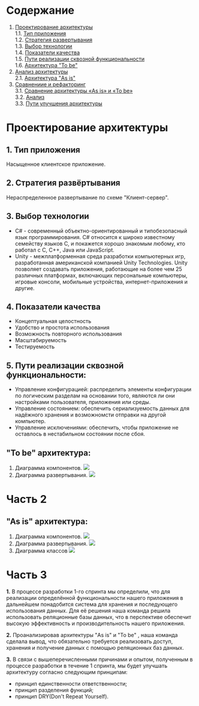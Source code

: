 # Содержание
1. [Проектирование архитектуры](#part1)  
1.1. [Тип приложения](#type_app)  
1.2. [Стратегия развертывания](#strategy)   
1.3. [Выбор технологии](#technology)  
1.4. [Показатели качества](#quality_indicator)  
1.5. [Пути реализации сквозной функциональности](#way_implimintation)   
1.6. [Архитектура "To be"](#to_be)  
2. [Анализ архитектуры](#part2)      
2.1. [Архитектура "As is"](#as_is)
3. [Сравнениие и рефакторинг](#part3)   
3.1. [Сравнение архитектуры «As is» и «To be»](#compare)  
3.2. [Анализ](#analysis)   
3.3. [Пути улучшения архитектуры](#way_upgrade)  


<a name="part1"/>

# Проектирование архитектуры

<a name="type_app"/>

## 1.	Тип приложения
Насыщенное клиентское приложение.

<a name="strategy"/>

## 2.	Стратегия развёртывания 
Нераспределенное развертывание по схеме "Клиент-сервер".

<a name="technology"/>

## 3. Выбор технологии
  - C# - современный объектно-ориентированный и 
  типобезопасный язык программирования. C# относится к широко известному семейству 
  языков C, и покажется хорошо знакомым любому, кто работал с C, C++, Java или JavaScript.
  - Unity - межплатформенная среда разработки компьютерных игр, разработанная американской
  компанией Unity Technologies. Unity позволяет создавать приложения, работающие на более
  чем 25 различных платформах, включающих персональные компьютеры, игровые консоли, мобильные
  устройства, интернет-приложения и другие.

<a name="quality_indicator"/>

## 4. Показатели качества
  - Концептуальная целостность
  - Удобство и простота использования
  - Возможность повторного использования
  - Масштабируемость
  - Тестируемость
  
  <a name="way_implimintation"/>
  
## 5.  Пути реализации сквозной функциональности: 
  - Управление конфигурацией: распределить элементы конфигурации по логическим разделам на основании
  того, являются ли они настройками пользователя, приложения или среды.
  - Управление состоянием: обеспечить сериализуемость данных для надёжного хранения и возможномсти
  отправки на другой компьютер.
  - Управление исключениями: обеспечить, чтобы приложение не оставлось в нестабильном состоянии после сбоя.
  
  <a name="to_be"/>
  
 ## "To be" архитектура:
 1. Диаграмма компонентов.
 ![](https://github.com/RuslanGitelman/Roads_of_Old_Dungeons/blob/master/Diagram/ComponentDiagramToBe.png)
 2. Диаграмма развертывания.
 ![](https://github.com/RuslanGitelman/Roads_of_Old_Dungeons/blob/master/Diagram/DeploymentDiagramToBe.png)
  
 <a name="part2"/>
 
 # Часть 2
 
 <a name="as_is"/>
 
 ## "As is" архитектура:
 1. Диаграмма компонентов.
 ![](https://github.com/RuslanGitelman/Roads_of_Old_Dungeons/blob/master/Diagram/ActualComponents.jpg)
 2. Диаграмма развертывания.
 ![](https://github.com/RuslanGitelman/Roads_of_Old_Dungeons/blob/master/Diagram/ActualDeployment.jpg)
 3. Диаграмма классов
 ![](https://github.com/RuslanGitelman/Roads_of_Old_Dungeons/blob/master/Diagram/ActualClassDiagramm.jpg)
 
 <a name="part3"/>
 
 # Часть 3
 
  <a name="compare"/>
  
**1.** В процессе разработки 1-го спринта мы определили, что для реализации определённой функциональности
нашего приложения в дальнейшем понадобится система для хранения и последующего использования данных.
Для её решения наша команда решила использовать реляционные базы данных, что в перспективе обеспечит высокую эффективность и производительность нашего приложения.

 <a name="analysis"/>
 
**2.** Проанализировав архитектуры "As is" и "To be" , наша команда сделала вывод, что обязательно требуется реализовать доступ, хранения и получение данных с помощью реляционных баз данных.

 <a name="way_upgrade"/>
 
**3.** В связи с вышеперечисленными причинами и опытом, полученным в процессе разработки в течение 1 спринта, мы будет улучшать архитектуру согласно следующим принципам:

- принцип единственности ответственности;
- принцип разделения функций;
- принцип DRY(Don't Repeat Yourself).
